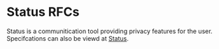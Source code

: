 
# Status RFCs

Status is a communitication tool providing privacy features for the user.
Specifcations can also be viewd at [Status](https://status.app/specs).
